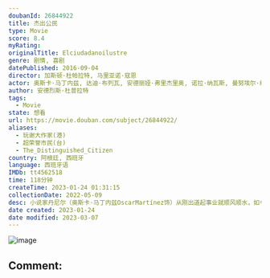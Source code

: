 ```yaml
---
doubanId: 26844922
title: 杰出公民
type: Movie
score: 8.4
myRating: 
originalTitle: Elciudadanoilustre
genre: 剧情, 喜剧
datePublished: 2016-09-04
director: 加斯顿·杜帕拉特, 马里亚诺·寇恩
actor: 奥斯卡·马丁内兹, 达迪·布列瓦, 安德丽娅·弗里杰里奥, 诺拉·纳瓦斯, 曼努埃尔·维森特, 马塞洛·丹德烈亚, 贝伦·沙瓦纳, 古斯塔沃·加尔松, 朱利安·拉基尔·泰拉里尼, 艾玛·里维拉, 尼古拉斯·德·特蕾西, 丹尼尔·卡尔吉曼, 亚历克西斯·洛佩兹·科斯塔, 莱昂纳多·穆里亚, 佩德罗·罗斯
author: 安德烈斯·杜普拉特
tags:
  - Movie
state: 想看
url: https://movie.douban.com/subject/26844922/
aliases:
  - 玩谢大作家(港)
  - 超荣誉市民(台)
  - The_Distinguished_Citizen
country: 阿根廷, 西班牙
language: 西班牙语
IMDb: tt4562518
time: 118分钟
createTime: 2023-01-24 01:31:15
collectionDate: 2022-05-09
desc: 小说家丹尼尔（奥斯卡·马丁内兹OscarMartínez饰）从刚出道起事业就顺风顺水，如今更是获得了诺贝尔文学奖的殊荣，攀登上了职业的顶峰，然而这荣誉却并未带给他满足，恰恰相反，丹尼尔担心名声和...
date created: 2023-01-24
date modified: 2023-03-07
---
```


![image](p2441383861.jpg)

Comment:
---
